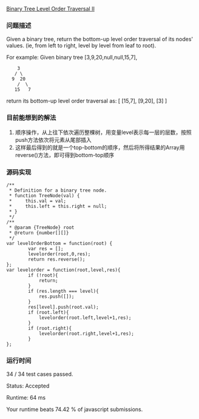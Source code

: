 [Binary Tree Level Order Traversal II](https://leetcode.com/problems/binary-tree-level-order-traversal-ii/description/)
### 问题描述
Given a binary tree, return the bottom-up level order traversal of its nodes' values. (ie, from left to right, level by level from leaf to root).

For example:
Given binary tree [3,9,20,null,null,15,7],
```
    3
   / \
  9  20
    /  \
   15   7
 ```
return its bottom-up level order traversal as:
[
  [15,7],
  [9,20],
  [3]
]

### 目前能想到的解法
1. 顺序操作，从上往下依次遍历整棵树，用变量level表示每一层的层数，按照push方法依次将元素从尾部插入
2. 这样最后得到的就是一个top-bottom的顺序，然后将所得结果的Array用reverse()方法，即可得到bottom-top顺序
### 源码实现
```
/**
 * Definition for a binary tree node.
 * function TreeNode(val) {
 *     this.val = val;
 *     this.left = this.right = null;
 * }
 */
/**
 * @param {TreeNode} root
 * @return {number[][]}
 */
var levelOrderBottom = function(root) {
        var res = [];
        levelorder(root,0,res);
        return res.reverse();
};
var levelorder = function(root,level,res){
        if (!root){
            return; 
        }
        if (res.length === level){
            res.push([]);
        }
        res[level].push(root.val);
        if (root.left){
            levelorder(root.left,level+1,res);
        }
        if (root.right){
            levelorder(root.right,level+1,res);
        }
};
```
### 运行时间

34 / 34 test cases passed.

Status: Accepted

Runtime: 64 ms

Your runtime beats 74.42 % of javascript submissions.
